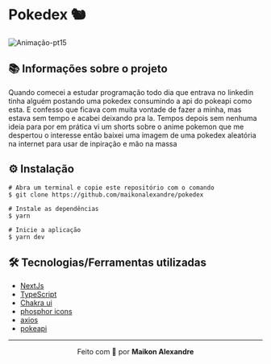 # Pokedex 🐿️
![Animação-pt15](https://user-images.githubusercontent.com/86725282/180107513-0229c9c3-6cf4-469e-999a-04f7f6910a5e.gif)

## 📚 Informações sobre o projeto
Quando comecei a estudar programação todo dia que entrava no linkedin tinha alguém postando uma pokedex consumindo a api do pokeapi como esta. E confesso que ficava com muita vontade de fazer a minha, mas estava sem tempo e acabei deixando pra la. Tempos depois sem nenhuma ideia para por em prática vi um shorts sobre o anime pokemon que me despertou o interesse então baixei uma imagem de uma pokedex aleatória na internet para usar de inpiração e mão na massa

## ⚙️ Instalação
```
# Abra um terminal e copie este repositório com o comando
$ git clone https://github.com/maikonalexandre/pokedex
```
```
# Instale as dependências
$ yarn

# Inicie a aplicação
$ yarn dev
```

## 🛠️ Tecnologias/Ferramentas utilizadas

* [NextJs](https://nextjs.org/docs/api-reference/create-next-app/)
* [TypeScript](https://www.typescriptlang.org/)
* [Chakra ui](https://chakra-ui.com/)
* [phosphor icons](https://www.npmjs.com/package/react-google-login](https://phosphoricons.com/))
* [axios](https://axios-http.com/ptbr/docs/intro)
* [pokeapi](https://axios-http.com/ptbr/docs/intro](https://pokeapi.co/))

<hr>
<p align="center">Feito com 💙 por <strong>Maikon Alexandre</strong></p>

